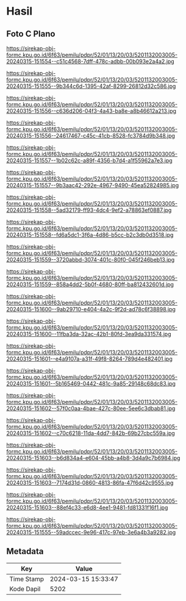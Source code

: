 # Hasil

## Foto C Plano

https://sirekap-obj-formc.kpu.go.id/6f63/pemilu/pdpr/52/01/13/20/03/5201132003005-20240315-151554--c51c4568-7dff-478c-adbb-00b093e2a4a2.jpg

https://sirekap-obj-formc.kpu.go.id/6f63/pemilu/pdpr/52/01/13/20/03/5201132003005-20240315-151555--9b344c6d-1395-42af-8299-26812d32c586.jpg

https://sirekap-obj-formc.kpu.go.id/6f63/pemilu/pdpr/52/01/13/20/03/5201132003005-20240315-151556--c636d206-04f3-4a43-ba8e-a8b46612a213.jpg

https://sirekap-obj-formc.kpu.go.id/6f63/pemilu/pdpr/52/01/13/20/03/5201132003005-20240315-151556--24617467-c45c-41cb-8528-fc3784d9b348.jpg

https://sirekap-obj-formc.kpu.go.id/6f63/pemilu/pdpr/52/01/13/20/03/5201132003005-20240315-151557--1b02c62c-a89f-4356-b7d4-a1f55962a7e3.jpg

https://sirekap-obj-formc.kpu.go.id/6f63/pemilu/pdpr/52/01/13/20/03/5201132003005-20240315-151557--9b3aac42-292e-4967-9490-45ea52824985.jpg

https://sirekap-obj-formc.kpu.go.id/6f63/pemilu/pdpr/52/01/13/20/03/5201132003005-20240315-151558--5ad32179-ff93-4dc4-9ef2-a78863ef0887.jpg

https://sirekap-obj-formc.kpu.go.id/6f63/pemilu/pdpr/52/01/13/20/03/5201132003005-20240315-151558--fd6a5dc1-3f6a-4d86-b5cc-b2c3db0d3518.jpg

https://sirekap-obj-formc.kpu.go.id/6f63/pemilu/pdpr/52/01/13/20/03/5201132003005-20240315-151559--3720abbd-3074-401c-80f0-045f246beb13.jpg

https://sirekap-obj-formc.kpu.go.id/6f63/pemilu/pdpr/52/01/13/20/03/5201132003005-20240315-151559--858a4dd2-5b0f-4680-80ff-ba812432601d.jpg

https://sirekap-obj-formc.kpu.go.id/6f63/pemilu/pdpr/52/01/13/20/03/5201132003005-20240315-151600--9ab29710-e404-4a2c-9f2d-ad78c6f38898.jpg

https://sirekap-obj-formc.kpu.go.id/6f63/pemilu/pdpr/52/01/13/20/03/5201132003005-20240315-151600--11fba3da-32ac-42b1-80fd-3ea9da331574.jpg

https://sirekap-obj-formc.kpu.go.id/6f63/pemilu/pdpr/52/01/13/20/03/5201132003005-20240315-151601--e4a9107a-a31f-49f8-8264-789d4e482401.jpg

https://sirekap-obj-formc.kpu.go.id/6f63/pemilu/pdpr/52/01/13/20/03/5201132003005-20240315-151601--5b165469-0442-481c-9a85-29148c68dc83.jpg

https://sirekap-obj-formc.kpu.go.id/6f63/pemilu/pdpr/52/01/13/20/03/5201132003005-20240315-151602--57f0c0aa-4bae-427c-80ee-5ee6c3dbab81.jpg

https://sirekap-obj-formc.kpu.go.id/6f63/pemilu/pdpr/52/01/13/20/03/5201132003005-20240315-151602--c70c6218-11da-4dd7-842b-69b27cbc559a.jpg

https://sirekap-obj-formc.kpu.go.id/6f63/pemilu/pdpr/52/01/13/20/03/5201132003005-20240315-151603--b6d834a4-e604-45bb-a4b8-3d4a9c7b6984.jpg

https://sirekap-obj-formc.kpu.go.id/6f63/pemilu/pdpr/52/01/13/20/03/5201132003005-20240315-151603--7174d31d-0860-4813-86fa-47f6d42c9555.jpg

https://sirekap-obj-formc.kpu.go.id/6f63/pemilu/pdpr/52/01/13/20/03/5201132003005-20240315-151603--88ef4c33-e6d8-4ee1-9481-fd81331f16f1.jpg

https://sirekap-obj-formc.kpu.go.id/6f63/pemilu/pdpr/52/01/13/20/03/5201132003005-20240315-151555--59adccec-9e96-417c-97eb-3e6a4b3a9282.jpg


## Metadata

| Key        | Value               |
| ---------- | ------------------- |
| Time Stamp | 2024-03-15 15:33:47 |
| Kode Dapil | 5202                |



